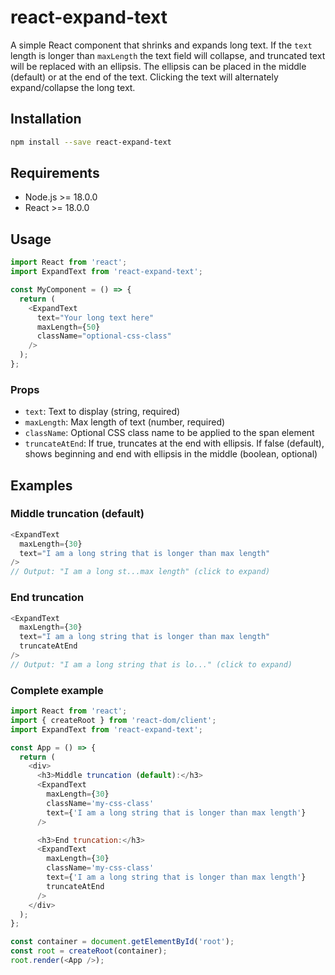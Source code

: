 # react-expand-text
A simple React component that shrinks and expands long text. If the `text` length is
longer than `maxLength` the text field will collapse, and truncated text will be replaced
with an ellipsis. The ellipsis can be placed in the middle (default) or at the end of the text.
Clicking the text will alternately expand/collapse the long text.

## Installation
```bash
npm install --save react-expand-text
```

## Requirements
- Node.js >= 18.0.0
- React >= 18.0.0

## Usage
```javascript
import React from 'react';
import ExpandText from 'react-expand-text';

const MyComponent = () => {
  return (
    <ExpandText
      text="Your long text here"
      maxLength={50}
      className="optional-css-class"
    />
  );
};
```

### Props
* `text`: Text to display (string, required)
* `maxLength`: Max length of text (number, required)
* `className`: Optional CSS class name to be applied to the span element
* `truncateAtEnd`: If true, truncates at the end with ellipsis. If false (default), shows beginning and end with ellipsis in the middle (boolean, optional)

## Examples

### Middle truncation (default)
```javascript
<ExpandText
  maxLength={30}
  text="I am a long string that is longer than max length"
/>
// Output: "I am a long st...max length" (click to expand)
```

### End truncation
```javascript
<ExpandText
  maxLength={30}
  text="I am a long string that is longer than max length"
  truncateAtEnd
/>
// Output: "I am a long string that is lo..." (click to expand)
```

### Complete example
```javascript
import React from 'react';
import { createRoot } from 'react-dom/client';
import ExpandText from 'react-expand-text';

const App = () => {
  return (
    <div>
      <h3>Middle truncation (default):</h3>
      <ExpandText
        maxLength={30}
        className='my-css-class'
        text={'I am a long string that is longer than max length'}
      />

      <h3>End truncation:</h3>
      <ExpandText
        maxLength={30}
        className='my-css-class'
        text={'I am a long string that is longer than max length'}
        truncateAtEnd
      />
    </div>
  );
};

const container = document.getElementById('root');
const root = createRoot(container);
root.render(<App />);
```
